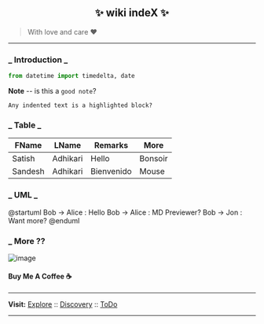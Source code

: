 <h2 align="center"> ✨ wiki indeX  ✨ </h2>

> With love and care ❤️

<hr>

### _ Introduction _

```python
from datetime import timedelta, date
```

**Note** -- is this a `good note`?

    Any indented text is a highlighted block?

### _ Table _

| FName   | LName    | Remarks    | More    |
| ------- | -------- | ---------- | ------- |
| Satish  | Adhikari | Hello      | Bonsoir |
| Sandesh | Adhikari | Bienvenido | Mouse   |

### _ UML _

@startuml
Bob -> Alice : Hello
Bob -> Alice : MD Previewer?
Bob -> Jon : Want more?
@enduml

### \_ More ??

![image](https://cdn.mos.cms.futurecdn.net/eqpya9fL2D3xMYQxPDwH4Z.jpg)

#### Buy Me A Coffee ☕️

<hr>

**Visit:** [Explore](https://github.com/greenwayRocks/vim-wiki/blob/main/explore.md)
:: [Discovery](https://github.com/greenwayRocks/vim-wiki/blob/main/discovery.md)
:: [ToDo](https://github.com/greenwayRocks/vim-wiki/blob/main/todo.md)

<hr>
